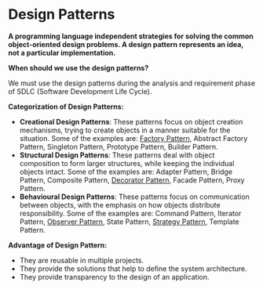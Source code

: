 # Design Patterns

**A programming language independent strategies for solving the common object-oriented design problems. A design pattern represents an idea, not a particular implementation.**



**When should we use the design patterns?**


We must use the design patterns during the analysis and requirement phase of SDLC (Software Development Life Cycle). 



**Categorization of Design Patterns:**
- **Creational Design Patterns**: These patterns focus on object creation mechanisms, trying to create objects in a manner suitable for the situation. Some of the examples are: [Factory Pattern](https://github.com/ramanks19/design-patterns/tree/main/FactoryPattern), Abstract Factory Pattern, Singleton Pattern, Prototype Pattern, Builder Pattern.
- **Structural Design Patterns**: These patterns deal with object composition to form larger structures, while keeping the individual objects intact. Some of the examples are: Adapter Pattern, Bridge Pattern, Composite Pattern, [Decorator Pattern](https://github.com/ramanks19/design-patterns/tree/main/DecoratorPattern), Facade Pattern, Proxy Pattern.
- **Behavioural Design Patterns**: These patterns focus on communication between objects, with the emphasis on how objects distribute responsibility. Some of the examples are: Command Pattern, Iterator Pattern, [Observer Pattern](https://github.com/ramanks19/design-patterns/tree/main/ObserverPattern), State Pattern, [Strategy Pattern](https://github.com/ramanks19/design-patterns/tree/main/StrategyPattern), Template Pattern.



**Advantage of Design Pattern:**
- They are reusable in multiple projects.
- They provide the solutions that help to define the system architecture.
- They provide transparency to the design of an application.
